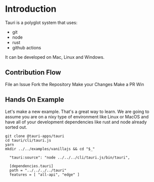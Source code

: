 # Introduction

Tauri is a polyglot system that uses:

-   git
-   node
-   rust
-   github actions

It can be developed on Mac, Linux and Windows.

## Contribution Flow

File an Issue Fork the Repository Make your Changes Make a PR Win

## Hands On Example

Let's make a new example. That's a great way to learn. We are going to assume
you are on a nixy type of environment like Linux or MacOS and have all of your
development dependencies like rust and node already sorted out.

```
git clone @tauri-apps/tauri
cd tauri/cli/tauri.js
yarn
mkdir ../../examples/vanillajs && cd "$_"
```

```
  "tauri:source": "node ../../../cli/tauri.js/bin/tauri",
```

```
  [dependencies.tauri]
  path = "../../../../tauri"
  features = [ "all-api", "edge" ]
```
